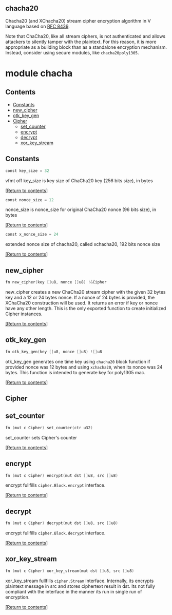 chacha20
-------

Chacha20 (and XChacha20) stream cipher encryption algorithm in V language based on [RFC 8439](https://datatracker.ietf.org/doc/html/rfc8439).

Note that ChaCha20, like all stream ciphers, is not authenticated and allows attackers to silently tamper with the plaintext. For this reason, it is more appropriate as a building block than as a standalone encryption mechanism. Instead, consider using secure modules, like `chacha20poly1305`.

# module chacha

## Contents
- [Constants](#Constants)
- [new_cipher](#new_cipher)
- [otk_key_gen](#otk_key_gen)
- [Cipher](#Cipher)
  - [set_counter](#set_counter)
  - [encrypt](#encrypt)
  - [decrypt](#decrypt)
  - [xor_key_stream](#xor_key_stream)

## Constants
```v
const key_size = 32
```
vfmt off key_size is key size of ChaCha20 key (256 bits size), in bytes

[[Return to contents]](#Contents)

```v
const nonce_size = 12
```
nonce_size is nonce_size for original ChaCha20 nonce (96 bits size), in bytes

[[Return to contents]](#Contents)

```v
const x_nonce_size = 24
```
extended nonce size of chacha20, called xchacha20, 192 bits nonce size

[[Return to contents]](#Contents)

## new_cipher
```v
fn new_cipher(key []u8, nonce []u8) !&Cipher
```
new_cipher creates a new ChaCha20 stream cipher with the given 32 bytes key and a 12 or 24 bytes nonce. If a nonce of 24 bytes is provided, the XChaCha20 construction will be used. It returns an error if key or nonce have any other length. This is the only exported function to create initialized Cipher instances.

[[Return to contents]](#Contents)

## otk_key_gen
```v
fn otk_key_gen(key []u8, nonce []u8) ![]u8
```
otk_key_gen generates one time key using `chacha20` block function if provided nonce was 12 bytes and using `xchacha20`, when its nonce was 24 bytes. This function is intended to generate key for poly1305 mac.

[[Return to contents]](#Contents)

## Cipher
## set_counter
```v
fn (mut c Cipher) set_counter(ctr u32)
```
set_counter sets Cipher's counter

[[Return to contents]](#Contents)

## encrypt
```v
fn (mut c Cipher) encrypt(mut dst []u8, src []u8)
```
encrypt fullfills `cipher.Block.encrypt` interface.

[[Return to contents]](#Contents)

## decrypt
```v
fn (mut c Cipher) decrypt(mut dst []u8, src []u8)
```
encrypt fullfills `cipher.Block.decrypt` interface.

[[Return to contents]](#Contents)

## xor_key_stream
```v
fn (mut c Cipher) xor_key_stream(mut dst []u8, src []u8)
```
xor_key_stream fullfills `cipher.Stream` interface. Internally, its encrypts plaintext message in src and stores ciphertext result in dst. Its not fully compliant with the interface in the manner its run in single run of encryption.

[[Return to contents]](#Contents)


